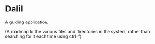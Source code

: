 # Dalil
A guiding application.

(A roadmap to the various files and directories in the system, rather than searching for it each time using ctrl+f)

